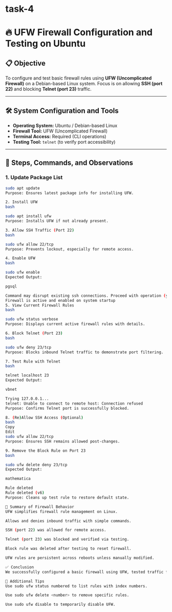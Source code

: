 # task-4

# 🔥 UFW Firewall Configuration and Testing on Ubuntu

## 📋 Objective

To configure and test basic firewall rules using **UFW (Uncomplicated Firewall)** on a Debian-based Linux system. Focus is on allowing **SSH (port 22)** and blocking **Telnet (port 23)** traffic.

---

## 🛠️ System Configuration and Tools

- **Operating System:** Ubuntu / Debian-based Linux
- **Firewall Tool:** UFW (Uncomplicated Firewall)
- **Terminal Access:** Required (CLI operations)
- **Testing Tool:** `telnet` (to verify port accessibility)

---

## 🔧 Steps, Commands, and Observations

### 1. Update Package List
```bash
sudo apt update
Purpose: Ensures latest package info for installing UFW.

2. Install UFW
bash

sudo apt install ufw
Purpose: Installs UFW if not already present.

3. Allow SSH Traffic (Port 22)
bash

sudo ufw allow 22/tcp
Purpose: Prevents lockout, especially for remote access.

4. Enable UFW
bash

sudo ufw enable
Expected Output:

pgsql

Command may disrupt existing ssh connections. Proceed with operation (y|n)? y
Firewall is active and enabled on system startup
5. View Current Firewall Rules
bash

sudo ufw status verbose
Purpose: Displays current active firewall rules with details.

6. Block Telnet (Port 23)
bash

sudo ufw deny 23/tcp
Purpose: Blocks inbound Telnet traffic to demonstrate port filtering.

7. Test Rule with Telnet
bash

telnet localhost 23
Expected Output:

vbnet

Trying 127.0.0.1...
telnet: Unable to connect to remote host: Connection refused
Purpose: Confirms Telnet port is successfully blocked.

8. (Re)Allow SSH Access (Optional)
bash
Copy
Edit
sudo ufw allow 22/tcp
Purpose: Ensures SSH remains allowed post-changes.

9. Remove the Block Rule on Port 23
bash

sudo ufw delete deny 23/tcp
Expected Output:

mathematica

Rule deleted
Rule deleted (v6)
Purpose: Cleans up test rule to restore default state.

📌 Summary of Firewall Behavior
UFW simplifies firewall rule management on Linux.

Allows and denies inbound traffic with simple commands.

SSH (port 22) was allowed for remote access.

Telnet (port 23) was blocked and verified via testing.

Block rule was deleted after testing to reset firewall.

UFW rules are persistent across reboots unless manually modified.

✅ Conclusion
We successfully configured a basic firewall using UFW, tested traffic filtering rules, and verified their effectiveness. This foundation can be extended to implement robust security policies on servers and desktops alike.

📎 Additional Tips
Use sudo ufw status numbered to list rules with index numbers.

Use sudo ufw delete <number> to remove specific rules.

Use sudo ufw disable to temporarily disable UFW.

